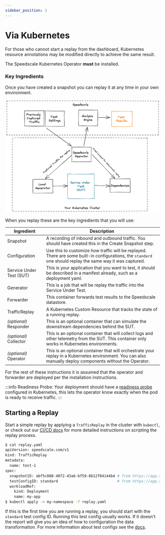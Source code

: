 ```yaml
---
sidebar_position: 3
---
```


# Via Kubernetes

For those who cannot start a replay from the dashboard, Kubernetes resource
annotations may be modified directly to achieve the same result.

The Speedscale Kubernetes Operator **must** be installed.

### Key Ingredients

Once you have created a snapshot you can replay it at any time in your own environment.

![Test environment with all components deployed](./test-architecture.png)

When you replay these are the key ingredients that you will use:

| Ingredient               | Description                                                                                                                                                |
| ------------------------ | ---------------------------------------------------------------------------------------------------------------------------------------------------------- |
| Snapshot                 | A recording of inbound and outbound traffic. You should have created this in the Create Snapshot step.                                                     |
| Configuration            | Use this to customize how traffic will be replayed. There are some built-in configurations, the `standard` one should replay the same way it was captured. |
| Service Under Test (SUT) | This is your application that you want to test, it should be described in a manifest already, such as a deployment yaml.                                   |
| Generator                | This is a job that will be replay the traffic into the Service Under Test.                                                                                 |
| Forwarder                | This container forwards test results to the Speedscale datastore.                                                                                          |
| TrafficReplay            | A Kubernetes Custom Resource that tracks the state of a running replay.
| _(optional)_ Responder   | This is an optional container that can simulate the downstream dependencies behind the SUT.                                                                |
| _(optional)_ Collector   | This is an optional container that will collect logs and other telemetry from the SUT. This container only works in Kubernetes environments.               |
| _(optional)_ Operator    | This is an optional container that will orchestrate your replay in a Kubernetes environment. You can also manually deploy components without the Operator. |

For the rest of these instructions it is assumed that the operator and forwarder are deployed per the installation instructions.

:::info
Readiness Probe: Your deployment should have a
[readiness probe](https://kubernetes.io/docs/tasks/configure-pod-container/configure-liveness-readiness-startup-probes/)
configured in Kubernetes, this lets the operator know exactly when the pod is
ready to receive traffic.
:::

## Starting a Replay <a href="#running-an-isolation-test" id="running-an-isolation-test"></a>

Start a simple replay by applying a `TrafficReplay` in the cluster with
`kubectl`, or check out our [CI/CD docs](../cicd.md) for more detailed
instructions on scripting the replay process.

```bash
$ cat replay.yaml
apiVersion: speedscale.com/v1
kind: TrafficReplay
metadata:
  name: test-1
spec:
  snapshotID: abf5c088-48f2-43a6-bf59-8b12f04144b4 # from https://app.speedscale.com/snapshots
  testConfigID: standard                           # from https://app.speedscale.com/config
  workloadRef:
    kind: Deployment
    name: my-app
$ kubectl apply -n my-namespace -f replay.yaml
```

If this is the first time you are running a replay, you should start with the
`standard` test config ID. Running this test config usually works. If it
doesn't the report will give you an idea of how to configuration the data
transformation. For more information about test configs see the
[docs](../../reference/configuration/README.md).

